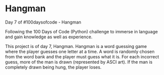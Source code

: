 # Hangman
Day 7 of #100daysofcode - Hangman 

Following the 100 Days of Code (Python) challenge to immerse in language and gain knowledge as well as experience.

This project is of day 7, Hangman. Hangman is a word guessing game where the player guesses one letter at a time. A word is randomly chosen from the word bank and the player must guess what it is. For each incorrect guess, more of the man is drawn (represented by ASCI art). If the man is completely drawn being hung, the player loses.
